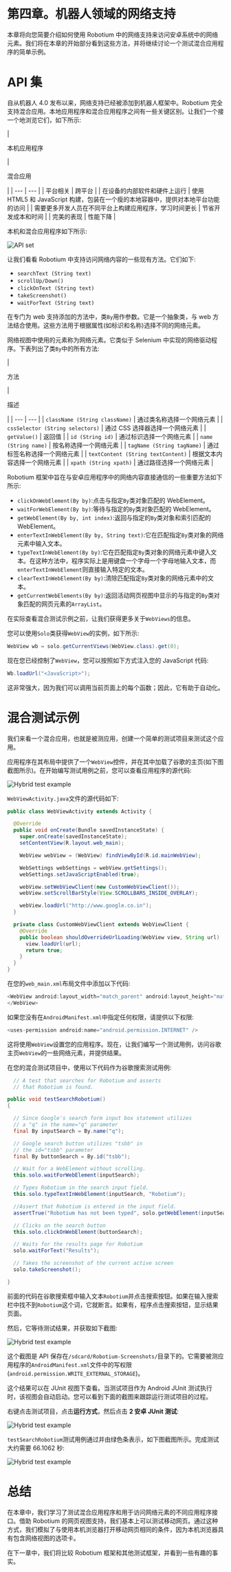 # 第四章。机器人领域的网络支持

本章将向您简要介绍如何使用 Robotium 中的网络支持来访问安卓系统中的网络元素。我们将在本章的开始部分看到这些方法，并将继续讨论一个测试混合应用程序的简单示例。

# API 集

自从机器人 4.0 发布以来，网络支持已经被添加到机器人框架中。Robotium 完全支持混合应用。本地应用程序和混合应用程序之间有一些关键区别。让我们一个接一个地浏览它们，如下所示:

<colgroup><col style="text-align: left"> <col style="text-align: left"></colgroup> 
| 

本机应用程序

 | 

混合应用

 |
| --- | --- |
| 平台相关 | 跨平台 |
| 在设备的内部软件和硬件上运行 | 使用 HTML5 和 JavaScript 构建，包装在一个瘦的本地容器中，提供对本地平台功能的访问 |
| 需要更多开发人员在不同平台上构建应用程序，学习时间更长 | 节省开发成本和时间 |
| 完美的表现 | 性能下降 |

本机和混合应用程序如下所示:

![API set](img/8010OS_04_01.jpg)

让我们看看 Robotium 中支持访问网络内容的一些现有方法。它们如下:

*   `searchText (String text)`
*   `scrollUp/Down()`
*   `clickOnText (String text)`
*   `takeScreenshot()`
*   `waitForText (String text)`

在专门为 web 支持添加的方法中，类`By`用作参数。它是一个抽象类，与 web 方法结合使用。这些方法用于根据属性(如标识和名称)选择不同的网络元素。

网络视图中使用的元素称为网络元素。它类似于 Selenium 中实现的网络驱动程序。下表列出了类`By`中的所有方法:

<colgroup><col style="text-align: left"> <col style="text-align: left"></colgroup> 
| 

方法

 | 

描述

 |
| --- | --- |
| `className (String className)` | 通过类名称选择一个网络元素 |
| `cssSelector (String selectors)` | 通过 CSS 选择器选择一个网络元素 |
| `getValue()` | 返回值 |
| `id (String id)` | 通过标识选择一个网络元素 |
| `name (String name)` | 按名称选择一个网络元素 |
| `tagName (String tagName)` | 通过标签名称选择一个网络元素 |
| `textContent (String textContent)` | 根据文本内容选择一个网络元素 |
| `xpath (String xpath)` | 通过路径选择一个网络元素 |

Robotium 框架中旨在与安卓应用程序中的网络内容直接通信的一些重要方法如下所示:

*   `clickOnWebElement(By by)`:点击与指定`By`类对象匹配的 WebElement。
*   `waitForWebElement(By by)`:等待与指定的`By`类对象匹配的 WebElement。
*   `getWebElement(By by, int index)`:返回与指定的`By`类对象和索引匹配的 WebElement。
*   `enterTextInWebElement(By by, String text)`:它在匹配指定`By`类对象的网络元素中输入文本。
*   `typeTextInWebElement(By by)`:它在匹配指定`By`类对象的网络元素中键入文本。在这种方法中，程序实际上是用键盘一个字母一个字母地输入文本，而`enterTextInWebElement`则直接输入特定的文本。
*   `clearTextInWebElement(By by)`:清除匹配指定`By`类对象的网络元素中的文本。
*   `getCurrentWebElements(By by)`:返回活动网页视图中显示的与指定的`By`类对象匹配的网页元素的`ArrayList`。

在实际查看混合测试示例之前，让我们获得更多关于`WebViews`的信息。

您可以使用`Solo`类获得`WebView`的实例，如下所示:

```java
WebView wb = solo.getCurrentViews(WebView.class).get(0);
```

现在您已经控制了`WebView`，您可以按照如下方式注入您的 JavaScript 代码:

```java
Wb.loadUrl("<JavaScript>");
```

这非常强大，因为我们可以调用当前页面上的每个函数；因此，它有助于自动化。

# 混合测试示例

我们来看一个混合应用，也就是被测应用，创建一个简单的测试项目来测试这个应用。

应用程序在其布局中提供了一个`WebView`控件，并在其中加载了谷歌的主页(如下图截图所示)。在开始编写测试用例之前，您可以查看应用程序的源代码:

![Hybrid test example](img/8010OS_04_02.jpg)

`WebViewActivity.java`文件的源代码如下:

```java
public class WebViewActivity extends Activity {

  @Override
  public void onCreate(Bundle savedInstanceState) {
    super.onCreate(savedInstanceState);
    setContentView(R.layout.web_main);

    WebView webView = (WebView) findViewById(R.id.mainWebView);

    WebSettings webSettings = webView.getSettings();
    webSettings.setJavaScriptEnabled(true);

    webView.setWebViewClient(new CustomWebViewClient());
    webView.setScrollBarStyle(View.SCROLLBARS_INSIDE_OVERLAY);

    webView.loadUrl("http://www.google.co.in");
  }

  private class CustomWebViewClient extends WebViewClient {
    @Override
    public boolean shouldOverrideUrlLoading(WebView view, String url)     {
      view.loadUrl(url);
      return true;
    }
  }
}
```

在您的`web_main.xml`布局文件中添加以下代码:

```java
<WebView android:layout_width="match_parent" android:layout_height="match_parent" android:id="@+id/mainWebView">
</WebView>
```

如果您没有在`AndroidManifest.xml`中指定任何权限，请提供以下权限:

```java
<uses-permission android:name="android.permission.INTERNET" />
```

这将使用`WebView`设置您的应用程序。现在，让我们编写一个测试用例，访问谷歌主页`WebView`的一些网络元素，并提供结果。

在您的混合测试项目中，使用以下代码作为谷歌搜索测试用例:

```java
  // A test that searches for Robotium and asserts 
  // that Robotium is found.

public void testSearchRobotium()
{

  // Since Google's search form input box statement utilizes
  // a "q" in the name="q" parameter
  final By inputSearch = By.name("q");

  // Google search button utilizes "tsbb" in 
  // the id="tsbb" parameter
  final By buttonSearch = By.id("tsbb");

  // Wait for a WebElement without scrolling.
  this.solo.waitForWebElement(inputSearch);

  // Types Robotium in the search input field.
  this.solo.typeTextInWebElement(inputSearch, "Robotium");

  //Assert that Robotium is entered in the input field.
  assertTrue("Robotium has not been typed", solo.getWebElement(inputSearch, 0).getText().contains("Robotium"));

  // Clicks on the search button 
  this.solo.clickOnWebElement(buttonSearch);

  // Waits for the results page for Robotium
  solo.waitForText("Results");

  // Takes the screenshot of the current active screen
  solo.takeScreenshot();

}
```

前面的代码在谷歌搜索框中输入文本`Robotium`并点击搜索按钮。如果在输入搜索栏中找不到`Robotium`这个词，它就断言。如果有，程序点击搜索按钮，显示结果页面。

然后，它等待测试结果，并获取如下截图:

![Hybrid test example](img/8010OS_04_03.jpg)

这个截图是 API 保存在`/sdcard/Robotium-Screenshots/`目录下的。它需要被测应用程序的`AndroidManifest.xml`文件中的写权限(`android.permission.WRITE_EXTERNAL_STORAGE`)。

这个结果可以在 JUnit 视图下查看。当测试项目作为 Android JUnit 测试执行时，该视图会自动启动。您可以看到下面的截图来跟踪运行测试项目的过程。

右键点击测试项目，点击**运行方式**，然后点击 **2 安卓 JUnit 测试**:

![Hybrid test example](img/8010OS_04_04.jpg)

`testSearchRobotium`测试用例通过并由绿色条表示，如下图截图所示。完成测试大约需要 66.1062 秒:

![Hybrid test example](img/8010OS_04_05.jpg)

# 总结

在本章中，我们学习了测试混合应用程序和用于访问网络元素的不同应用程序接口。借助 Robotium 的网页视图支持，我们基本上可以测试移动网页。通过这种方式，我们模拟了与使用本机浏览器打开移动网页相同的条件，因为本机浏览器具有包含网络视图的选项卡。

在下一章中，我们将比较 Robotium 框架和其他测试框架，并看到一些有趣的事实。